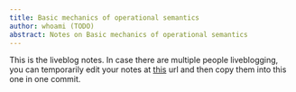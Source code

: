 ```yaml
---
title: Basic mechanics of operational semantics
author: whoami (TODO)
abstract: Notes on Basic mechanics of operational semantics
---
```


This is the liveblog notes.  In case there are multiple
people liveblogging, you can temporarily edit your notes
at [this](basic-mechanics-of-o/template.md) url and then copy them into this one in one
commit.
